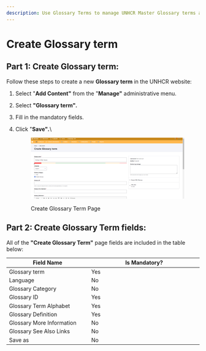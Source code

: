 ```yaml
---
description: Use Glossary Terms to manage UNHCR Master Glossary terms and Definitions.
---
```


# Create Glossary term

## **Part 1: Create Glossary term:**

Follow these steps to create a new **Glossary term** in the UNHCR website:

1. Select "**Add Content"** from the "**Manage"** administrative menu.
2. Select **"Glossary term"**_**.**_
3. Fill in the mandatory fields.
4.  Click "**Save"**_**.**_\\

    <figure><img src="../../../../drupal-platform-docs/.gitbook/assets/image (96).png" alt=""><figcaption><p>Create Glossary Term Page</p></figcaption></figure>

## **Part 2: Create Glossary Term fields:**

All of the **"Create Glossary Term"** page fields are included in the table below:

<table data-full-width="true"><thead><tr><th width="228">Field Name</th><th width="318">Is Mandatory?</th></tr></thead><tbody><tr><td>Glossary term</td><td>Yes</td></tr><tr><td>Language</td><td>No</td></tr><tr><td>Glossary Category</td><td>No</td></tr><tr><td>Glossary ID</td><td>Yes</td></tr><tr><td>Glossary Term Alphabet</td><td>Yes</td></tr><tr><td>Glossary Definition</td><td>Yes</td></tr><tr><td>Glossary More Information</td><td>No</td></tr><tr><td>Glossary See Also Links</td><td>No</td></tr><tr><td>Save as</td><td>No</td></tr></tbody></table>

